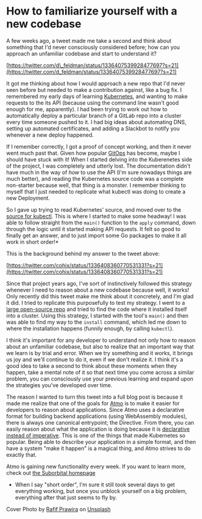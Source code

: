 # How to familiarize yourself with a new codebase

A few weeks ago, a tweet made me take a second and think about something that I'd never consciously considered before; how can you approach an unfamiliar codebase and start to understand it?

[https://twitter.com/d\_feldman/status/1336407539928477697?s=21](https://twitter.com/d_feldman/status/1336407539928477697?s=21)

It got me thinking about how I would approach a new repo that I'd never seen before but needed to make a contribution against, like a bug fix. I remembered my early days of learning [Kubernetes](https://kubernetes.io/), and wanting to make requests to the its API (because using the command line wasn't good enough for me, apparently). I had been trying to work out how to automatically deploy a particular branch of a GitLab repo into a cluster every time someone pushed to it. I had big ideas about automating DNS, setting up automated certificates, and adding a Slackbot to notify you whenever a new deploy happened.

If I remember correctly, I got a proof of concept working, and then it never went much past that. Given how popular [GitOps](https://www.cloudbees.com/gitops/what-is-gitops) has become, maybe I should have stuck with it! When I started delving into the Kuberenetes side of the project, I was completely and utterly lost. The documentation didn't have much in the way of _how_ to use the API (I'm sure nowadays things are much better), and reading the Kubernetes source code was a complete non-starter because well, that thing is a monster. I remember thinking to myself that I just needed to replicate what kubectl was doing to create a new Deployment.

So I gave up trying to read Kubernetes' source, and moved over to the [source for kubectl](https://github.com/kubernetes/kubectl). This is where I started to make some headway! I was able to follow straight from the `main()` function to the `apply` command, down through the logic until it started making API requests. It felt so good to finally get an answer, and to just import some Go packages to make it all work in short order!\*

This is the background behind my answer to the tweet above:

[https://twitter.com/cohix/status/1336408360770531331?s=21](https://twitter.com/cohix/status/1336408360770531331?s=21)

Since that project years ago, I've sort of instinctively followed this strategy whenever I need to reason about a new codebase because well, it works! Only recently did this tweet make me think about it concretely, and I'm glad it did. I tried to replicate this purposefully to test my strategy. I went to a [large open-source repo](https://github.com/fluxcd/flux2) and tried to find the code where it installed itself into a cluster. Using this strategy, I started with the tool's `main()` and then was able to find my way to the `install` command, which led me down to where the installation happens (funnily enough, by calling `kubectl`).

I think it's important for any developer to understand not only how to reason about an unfamiliar codebase, but also to realize that an important way that we learn is by trial and error. When we try something and it works, it brings us joy and we'll continue to do it, even if we don't realize it. I think it's a good idea to take a second to think about these moments when they happen, take a mental note of it so that next time you come across a similar problem, you can consciously use your previous learning and expand upon the strategies you've developed over time.

The reason I wanted to turn this tweet into a full blog post is because it made me realize that one of the goals for [Atmo](https://github.com/suborbital/atmo) is to make it easier for developers to reason about applications. Since Atmo uses a declarative format for building backend applications (using WebAssembly modules), there is always one canonical entrypoint; the Directive. From there, you can easily reason about what the application is doing because it is [declarative instead of imperative](https://stackoverflow.com/a/1784702). This is one of the things that made Kubernetes so popular. Being able to describe your application in a simple format, and then have a system "make it happen" is a magical thing, and Atmo strives to do exactly that.

Atmo is gaining new functionality every week. If you want to learn more, check out [the Suborbital homepage](https://suborbital.dev)

- When I say "short order", I'm sure it still took several days to get everything working, but once you unblock yourself on a big problem, everything after that just seems to fly by.

Cover Photo by [Rafif Prawira](https://unsplash.com/@rafifatmaka) on [Unsplash](https://unsplash.com/s/photos/maze)
